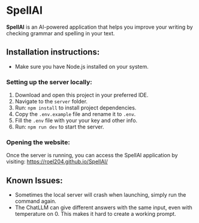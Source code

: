 # SpellAI

**SpellAI** is an AI-powered application that helps you improve your writing by checking grammar and spelling in your text.


## Installation instructions:

- Make sure you have Node.js installed on your system.

### Setting up the server locally:

1. Download and open this project in your preferred IDE.
2. Navigate to the `server` folder.
3. Run: `npm install` to install project dependencies.
4. Copy the `.env.example` file and rename it to `.env`.
5. Fill the `.env` file with your your key and other info.
6. Run: `npm run dev` to start the server.


### Opening the website:

Once the server is running, you can access the SpellAI application by visiting: https://roel204.github.io/SpellAI/

## Known Issues:

- Sometimes the local server will crash when launching, simply run the command again.
- The ChatLLM can give different answers with the same input, even with temperature on 0. This makes it hard to create a working prompt. 